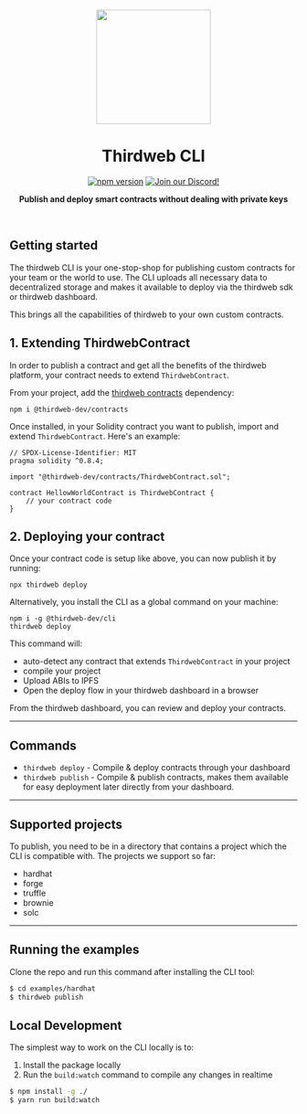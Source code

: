 <p align="center">
<br />
<a href="https://thirdweb.com"><img src="https://github.com/thirdweb-dev/typescript-sdk/blob/main/logo.svg?raw=true" width="200" alt=""/></a>
<br />
</p>
<h1 align="center">Thirdweb CLI</h1>
<p align="center">
<a href="https://www.npmjs.com/package/@thirdweb-dev/cli"><img src="https://img.shields.io/npm/v/@thirdweb-dev/cli?color=red&logo=npm" alt="npm version"/></a>
<a href="https://discord.gg/thirdweb"><img alt="Join our Discord!" src="https://img.shields.io/discord/834227967404146718.svg?color=7289da&label=discord&logo=discord&style=flat"/></a>

</p>
<p align="center"><strong>Publish and deploy smart contracts without dealing with private keys</strong></p>
<br />

## Getting started

The thirdweb CLI is your one-stop-shop for publishing custom contracts for your team or the world to use. The CLI uploads all necessary data to decentralized storage and makes it available to deploy via the thirdweb sdk or thirdweb dashboard.

This brings all the capabilities of thirdweb to your own custom contracts.

## 1. Extending ThirdwebContract

In order to publish a contract and get all the benefits of the thirdweb platform, your contract needs to extend `ThirdwebContract`.

From your project, add the [thirdweb contracts](https://https://github.com/thirdweb-dev/contracts) dependency:

```shell
npm i @thirdweb-dev/contracts
```

Once installed, in your Solidity contract you want to publish, import and extend `ThirdwebContract`. Here's an example:

```solidity
// SPDX-License-Identifier: MIT
pragma solidity ^0.8.4;

import "@thirdweb-dev/contracts/ThirdwebContract.sol";

contract HellowWorldContract is ThirdwebContract {
    // your contract code
}
```

## 2. Deploying your contract

Once your contract code is setup like above, you can now publish it by running:

```shell
npx thirdweb deploy
```

Alternatively, you install the CLI as a global command on your machine:

```shell
npm i -g @thirdweb-dev/cli
thirdweb deploy
```

This command will:

- auto-detect any contract that extends `ThirdwebContract` in your project
- compile your project
- Upload ABIs to IPFS
- Open the deploy flow in your thirdweb dashboard in a browser

From the thirdweb dashboard, you can review and deploy your contracts.

---

## Commands

- `thirdweb deploy` - Compile & deploy contracts through your dashboard
- `thirdweb publish` - Compile & publish contracts, makes them available for easy deployment later directly from your dashboard.

---

## Supported projects

To publish, you need to be in a directory that contains a project which the CLI is compatible
with. The projects we support so far:

- hardhat
- forge
- truffle
- brownie
- solc

<!-- Coming soon: -->

---

## Running the examples

Clone the repo and run this command after installing the CLI tool:

```bash
$ cd examples/hardhat
$ thirdweb publish
```

## Local Development

The simplest way to work on the CLI locally is to:

1. Install the package locally
2. Run the `build:watch` command to compile any changes in realtime

```bash
$ npm install -g ./
$ yarn run build:watch
```
